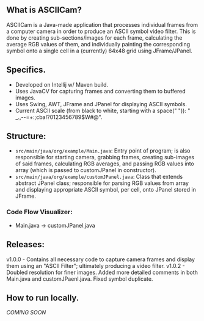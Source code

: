 ## What is ASCIICam?

ASCIICam is a Java-made application that processes individual frames from a computer camera in order to produce an ASCII symbol video filter.
This is done by creating sub-sections/images for each frame, calculating the average RGB values of them, and individually painting the corresponding symbol onto a single cell
in a (currently) 64x48 grid using JFrame/JPanel.

## Specifics.
* Developed on Intellij w/ Maven build.
* Uses JavaCV for capturing frames and converting them to buffered images.
* Uses Swing, AWT, JFrame and JPanel for displaying ASCII symbols.
* Current ASCII scale (from black to white, starting with a space(" ")): " _.,--=+:;cba!?0123456789$W#@".

## Structure:
* `src/main/java/org/example/Main.java`: Entry point of program; is also responsible for starting camera, grabbing frames, creating sub-images of said frames, calculating RGB averages,
and passing RGB values into array (which is passed to customJPanel in constructor).
* `src/main/java/org/example/customJPanel.java`: Class that extends abstract JPanel class; responsible for parsing RGB values from array and displaying appropriate ASCII symbol, per
cell, onto JPanel stored in JFrame.

### Code Flow Visualizer: 
* Main.java -> customJPanel.java

## Releases: 
v1.0.0 - Contains all necessary code to capture camera frames and display them using an "ASCII Filter"; ultimately producing a video filter.
v1.0.2 - Doubled resolution for finer images. Added more detailed comments in both Main.java and customJPaenl.java. Fixed symbol duplicate.

## How to run locally.
*COMING SOON*

